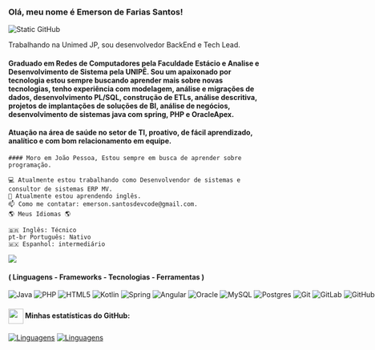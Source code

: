 
### Olá, meu nome é Emerson de Farias Santos!

<img src="https://img.shields.io/static/v1?label=Overview&message=Emersonfarias93&color=f8efd4&style=for-the-badge&logo=GitHub" alt="Static GitHub">

<p>Trabalhando na Unimed JP, sou desenvolvedor BackEnd e Tech Lead.</p>

#### Graduado em Redes de Computadores pela Faculdade Estácio e Analise e Desenvolvimento de Sistema pela UNIPÊ. Sou um apaixonado por tecnologia estou sempre buscando aprender mais sobre novas tecnologias, tenho experiência com modelagem, análise e migrações de dados, desenvolvimento PL/SQL, construção de ETLs, análise descritiva, projetos de implantações de soluções de BI, análise de negócios, desenvolvimento de sistemas java com spring, PHP e OracleApex. 

#### Atuação na área de saúde no setor de TI, proativo, de fácil aprendizado, analítico e com bom relacionamento em equipe.

```
#### Moro em João Pessoa, Estou sempre em busca de aprender sobre programação.

💻 Atualmente estou trabalhando como Desenvolvendor de sistemas e consultor de sistemas ERP MV.
🌱 Atualmente estou aprendendo inglês.
📫 Como me contatar: emerson.santosdevcode@gmail.com.
🌎 Meus Idiomas 🌎

🇧🇷 Inglês: Técnico
pt-br Português: Nativo
🇲🇽 Espanhol: intermediário

```

<a href="https://visitorbadge.io/status?path=https%3A%2F%2Fgithub.com/Emersonfarias93%22"></a>
<img src="https://api.visitorbadge.io/api/combined?path=https%3A%2F%2Fgithub.com/Emersonfarias93&label=Visitantes%20(HOJE%2FTotal)&labelColor=%2380000e&countColor=%2380000e&labelStyle=up">

<div style="width: max-content;">


#### ( Linguagens - Frameworks - Tecnologias - Ferramentas )

![Java](https://img.shields.io/badge/java-%23ED8B00.svg?style=for-the-badge&logo=openjdk&logoColor=white)
![PHP](https://img.shields.io/badge/php-%23777BB4.svg?style=for-the-badge&logo=php&logoColor=white)
![HTML5](https://img.shields.io/badge/html5-%23E34F26.svg?style=for-the-badge&logo=html5&logoColor=white)
![Kotlin](https://img.shields.io/badge/kotlin-%237F52FF.svg?style=for-the-badge&logo=kotlin&logoColor=white)
![Spring](https://img.shields.io/badge/spring-%236DB33F.svg?style=for-the-badge&logo=spring&logoColor=white)
![Angular](https://img.shields.io/badge/angular-%23DD0031.svg?style=for-the-badge&logo=angular&logoColor=white)
![Oracle](https://img.shields.io/badge/Oracle-F80000?style=for-the-badge&logo=oracle&logoColor=white)
![MySQL](https://img.shields.io/badge/mysql-4479A1.svg?style=for-the-badge&logo=mysql&logoColor=white)
![Postgres](https://img.shields.io/badge/postgres-%23316192.svg?style=for-the-badge&logo=postgresql&logoColor=white)
![Git](https://img.shields.io/badge/git-%23F05033.svg?style=for-the-badge&logo=git&logoColor=white)
![GitLab](https://img.shields.io/badge/gitlab-%23181717.svg?style=for-the-badge&logo=gitlab&logoColor=white)
![GitHub](https://img.shields.io/badge/github-%23121011.svg?style=for-the-badge&logo=github&logoColor=white)

#### <img src="https://github.githubassets.com/images/modules/logos_page/GitHub-Mark.png" width="30" style="vertical-align: middle;"> Minhas estatísticas do GitHub:
[![Linguagens](https://github-readme-stats.vercel.app/api?username=Emersonfarias93&show_icons=true&locale=pt-BR&&theme=dark)](https://github.com/Emersonfarias93?tab=repositories)
[![Linguagens](https://github-readme-stats.vercel.app/api/top-langs/?username=Emersonfarias93&layout=compact&locale=pt-BR&&theme=dark)](https://github.com/Emersonfarias93?tab=repositories)

</div>
